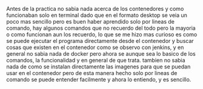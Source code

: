 Antes de la practica no sabia nada acerca de los contenedores y como funcionaban solo en terminal dado que en el formato desktop se veia un poco mas sencillo pero es buen haber aprendido solo por lineas de comando, hay algunos comandos que no recuerdo del todo pero la mayoria o como funcionan aun los recuerdo, lo que se me hizo mas curioso es como se puede ejecutar el programa directamente desde el contenedor y buscar cosas que existen en el contenedor como se observo con jenkins, y en general no sabia nada de docker pero ahora se aunque sea lo basico de los comandos, la funcionalidad y en general de que trata.
tambien no sabia nada de como se instalan directamente las imagenes para que se puedan usar en el contenedor pero de esta manera hecho solo por lineas de comando se puede entender facilmente y ahora lo entiendo, y es sencillo.
